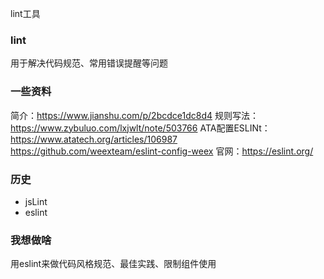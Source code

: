 lint工具

### lint
用于解决代码规范、常用错误提醒等问题

### 一些资料
简介：https://www.jianshu.com/p/2bcdce1dc8d4
规则写法：https://www.zybuluo.com/lxjwlt/note/503766
ATA配置ESLINt：https://www.atatech.org/articles/106987
https://github.com/weexteam/eslint-config-weex
官网：https://eslint.org/

### 历史
- jsLint
- eslint

### 我想做啥
用eslint来做代码风格规范、最佳实践、限制组件使用